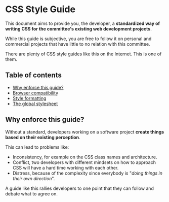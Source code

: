 # CSS Style Guide

This document aims to provide you, the developer, a **standardized way of writing CSS for the committee's existing web development projects**.

While this guide is subjective, you are free to follow it on personal and commercial projects that have little to no relation with this committee.

There are plenty of CSS style guides like this on the Internet. This is one of them.

## Table of contents

- [Why enforce this guide?](<#Why enforce\ this\ guide?>)
- [Browser compatibility](<#Browser\ compatibility>)
- [Style formatting](<#Style\ formatting>)
- [The global stylesheet](<#The\ global\ stylesheet>)

## Why enforce this guide?

Without a standard, developers working on a software project **create things based on their existing perception**.

This can lead to problems like:

- Inconsistency, for example on the CSS class names and architecture.
- Conflict, two developers with different mindsets on how to approach CSS will have a hard time working with each other.
- Distress, because of the complexity since everybody is "_doing things in their own direction_".

A guide like this rallies developers to one point that they can follow and debate what to agree on.
